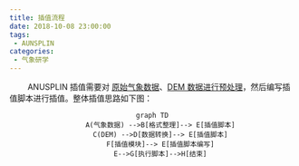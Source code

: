 ```yaml
---
title: 插值流程
date: 2018-10-08 23:00:00
tags:
 - AUNSPLIN
categories:
 - 气象研学
---
```


&emsp;&emsp; ANUSPLIN 插值需要对 [原始气象数据](4.DataPP.html)、[DEM 数据进行预处理](5.DEMPP.html)，然后编写插值脚本进行插值。整体插值思路如下图：

<center>


```mermaid
graph TD
	A(气象数据) -->B[格式整理]--> E[插值脚本]
	C(DEM) -->D[数据转换]--> E[插值脚本]
	F[插值模块]--> E[插值脚本编写]
	E-->G[执行脚本]-->H[结束]
```

</center>